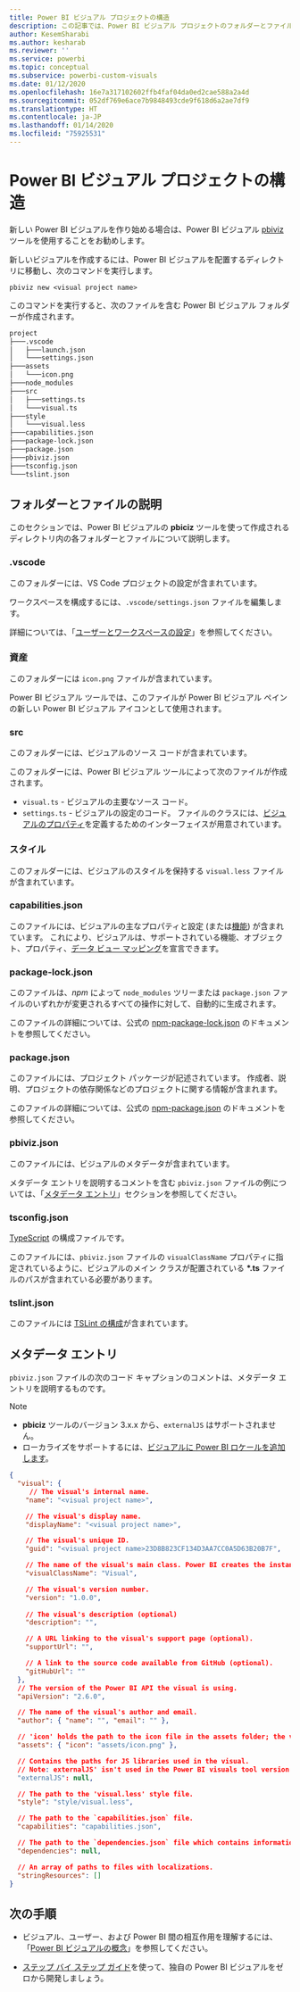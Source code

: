 ```yaml
---
title: Power BI ビジュアル プロジェクトの構造
description: この記事では、Power BI ビジュアル プロジェクトのフォルダーとファイルの構造について説明します。
author: KesemSharabi
ms.author: kesharab
ms.reviewer: ''
ms.service: powerbi
ms.topic: conceptual
ms.subservice: powerbi-custom-visuals
ms.date: 01/12/2020
ms.openlocfilehash: 16e7a317102602ffb4faf04da0ed2cae588a2a4d
ms.sourcegitcommit: 052df769e6ace7b9848493cde9f618d6a2ae7df9
ms.translationtype: HT
ms.contentlocale: ja-JP
ms.lasthandoff: 01/14/2020
ms.locfileid: "75925531"
---
```

# <a name="power-bi-visual-project-structure"></a>Power BI ビジュアル プロジェクトの構造

新しい Power BI ビジュアルを作り始める場合は、Power BI ビジュアル [pbiviz](https://www.npmjs.com/package/powerbi-visuals-tools) ツールを使用することをお勧めします。

新しいビジュアルを作成するには、Power BI ビジュアルを配置するディレクトリに移動し、次のコマンドを実行します。

`pbiviz new <visual project name>`

このコマンドを実行すると、次のファイルを含む Power BI ビジュアル フォルダーが作成されます。

```markdown
project
├───.vscode
│   ├───launch.json
│   └───settings.json
├───assets
│   └───icon.png
├───node_modules
├───src
│   ├───settings.ts
│   └───visual.ts
├───style
│   └───visual.less
├───capabilities.json
├───package-lock.json
├───package.json
├───pbiviz.json
├───tsconfig.json
└───tslint.json
```

## <a name="folder-and-file-description"></a>フォルダーとファイルの説明

このセクションでは、Power BI ビジュアルの **pbiciz** ツールを使って作成されるディレクトリ内の各フォルダーとファイルについて説明します。  

### <a name="vscode"></a>.vscode

このフォルダーには、VS Code プロジェクトの設定が含まれています。

ワークスペースを構成するには、`.vscode/settings.json` ファイルを編集します。

詳細については、「[ユーザーとワークスペースの設定](https://code.visualstudio.com/docs/getstarted/settings)」を参照してください。

### <a name="assets"></a>資産

このフォルダーには `icon.png` ファイルが含まれています。

Power BI ビジュアル ツールでは、このファイルが Power BI ビジュアル ペインの新しい Power BI ビジュアル アイコンとして使用されます。

<!--- ![Visualization pane](./media/visualization-pane-analytics-tab.png) --->

### <a name="src"></a>src

このフォルダーには、ビジュアルのソース コードが含まれています。

このフォルダーには、Power BI ビジュアル ツールによって次のファイルが作成されます。
* `visual.ts` - ビジュアルの主要なソース コード。
* `settings.ts` - ビジュアルの設定のコード。 ファイルのクラスには、[ビジュアルのプロパティ](./objects-properties.md#properties)を定義するためのインターフェイスが用意されています。

### <a name="style"></a>スタイル

このフォルダーには、ビジュアルのスタイルを保持する `visual.less` ファイルが含まれています。

### <a name="capabilitiesjson"></a>capabilities.json

このファイルには、ビジュアルの主なプロパティと設定 (または[機能](./capabilities.md)) が含まれています。 これにより、ビジュアルは、サポートされている機能、オブジェクト、プロパティ、[データ ビュー マッピング](./dataview-mappings.md)を宣言できます。

### <a name="package-lockjson"></a>package-lock.json

このファイルは、*npm* によって `node_modules` ツリーまたは `package.json` ファイルのいずれかが変更されるすべての操作に対して、自動的に生成されます。

このファイルの詳細については、公式の [npm-package-lock.json](https://docs.npmjs.com/files/package-lock.json) のドキュメントを参照してください。

### <a name="packagejson"></a>package.json

このファイルには、プロジェクト パッケージが記述されています。 作成者、説明、プロジェクトの依存関係などのプロジェクトに関する情報が含まれます。

このファイルの詳細については、公式の [npm-package.json](https://docs.npmjs.com/files/package.json.html) のドキュメントを参照してください。

### <a name="pbivizjson"></a>pbiviz.json

このファイルには、ビジュアルのメタデータが含まれています。

メタデータ エントリを説明するコメントを含む `pbiviz.json` ファイルの例については、「[メタデータ エントリ](#metadata-entries)」セクションを参照してください。

### <a name="tsconfigjson"></a>tsconfig.json

[TypeScript](https://www.typescriptlang.org/docs/handbook/tsconfig-json.html) の構成ファイルです。

このファイルには、`pbiviz.json` ファイルの `visualClassName` プロパティに指定されているように、ビジュアルのメイン クラスが配置されている **\*.ts** ファイルのパスが含まれている必要があります。

### <a name="tslintjson"></a>tslint.json

このファイルには [TSLint の構成](https://palantir.github.io/tslint/usage/configuration/)が含まれています。

## <a name="metadata-entries"></a>メタデータ エントリ

`pbiviz.json` ファイルの次のコード キャプションのコメントは、メタデータ エントリを説明するものです。

> [!NOTE]
> * **pbiciz** ツールのバージョン 3.x.x から、`externalJS` はサポートされません。
> * ローカライズをサポートするには、[ビジュアルに Power BI ロケールを追加します](./localization.md)。

```json
{
  "visual": {
     // The visual's internal name.
    "name": "<visual project name>",

    // The visual's display name.
    "displayName": "<visual project name>",

    // The visual's unique ID.
    "guid": "<visual project name>23D8B823CF134D3AA7CC0A5D63B20B7F",

    // The name of the visual's main class. Power BI creates the instance of this class to start using the visual in a Power BI report.
    "visualClassName": "Visual",

    // The visual's version number.
    "version": "1.0.0",
    
    // The visual's description (optional)
    "description": "",

    // A URL linking to the visual's support page (optional).
    "supportUrl": "",

    // A link to the source code available from GitHub (optional).
    "gitHubUrl": ""
  },
  // The version of the Power BI API the visual is using.
  "apiVersion": "2.6.0",

  // The name of the visual's author and email.
  "author": { "name": "", "email": "" },

  // 'icon' holds the path to the icon file in the assets folder; the visual's display icon.
  "assets": { "icon": "assets/icon.png" },

  // Contains the paths for JS libraries used in the visual.
  // Note: externalJS' isn't used in the Power BI visuals tool version 3.x.x or higher.
  "externalJS": null,

  // The path to the 'visual.less' style file.
  "style": "style/visual.less",

  // The path to the `capabilities.json` file.
  "capabilities": "capabilities.json",

  // The path to the `dependencies.json` file which contains information about R packages used in R based visuals.
  "dependencies": null,

  // An array of paths to files with localizations.
  "stringResources": []
}
```

## <a name="next-steps"></a>次の手順

* ビジュアル、ユーザー、および Power BI 間の相互作用を理解するには、「[Power BI ビジュアルの概念](./power-bi-visuals-concept.md)」を参照してください。

* [ステップ バイ ステップ ガイド](./custom-visual-develop-tutorial.md)を使って、独自の Power BI ビジュアルをゼロから開発しましょう。